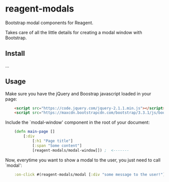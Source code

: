 # reagent-modals

Bootstrap modal components for Reagent.

Takes care of all the little details for creating a modal window with Bootstrap.


## Install

...

## Usage

Make sure you have the jQuery and Boostrap javascript loaded in your page:
```html
    <script src="https://code.jquery.com/jquery-2.1.1.min.js"></script>
    <script src="https://maxcdn.bootstrapcdn.com/bootstrap/3.3.1/js/bootstrap.min.js"></script>
```


Include the `modal-window' component in the root of your document:

```clj
	(defn main-page []
		[:div
			[:h1 "Page title"]
			[:span "Some content"]
			[reagent-modals/modal-window]]) ;  <-------
```

Now, everytime you want to show a modal to the user, you just need to call `modal':

```clj
	:on-click #(reagent-modals/modal [:div "some message to the user!"])
```
